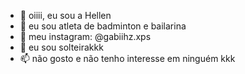 - 👋 oiiii, eu sou a Hellen
- 👀 eu sou atleta de badminton e bailarina 
- 🌱 meu instagram: @gabiihz.xps
- 💞️ eu sou solteirakkk
- 📫 não gosto e não tenho interesse em ninguém kkk

<!---
gabiihzxps/gabiihzxps is a ✨ special ✨ repository because its `README.md` (this file) appears on your GitHub profile.
You can click the Preview link to take a look at your changes.
--->

